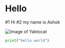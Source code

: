 # Hello
#1 Hi 
#2 my name is Ashok

![Image of Yaktocat](https://octodex.github.com/images/yaktocat.png)

```Python
print("hello world")
````
